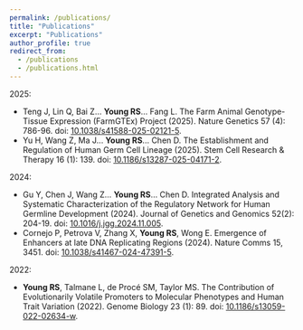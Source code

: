 ```yaml
---
permalink: /publications/
title: "Publications"
excerpt: "Publications"
author_profile: true
redirect_from: 
  - /publications
  - /publications.html
---
```


2025:  
* Teng J, Lin Q, Bai Z… **Young RS**… Fang L. The Farm Animal Genotype-Tissue Expression (FarmGTEx) Project (2025). Nature Genetics 57 (4): 786-96. doi: [10.1038/s41588-025-02121-5](https://doi.org/10.1038/s41588-025-02121-5).  
* Yu H, Wang Z, Ma J... **Young RS**... Chen D. The Establishment and Regulation of Human Germ Cell Lineage (2025). Stem Cell Research & Therapy 16 (1): 139. doi: [10.1186/s13287-025-04171-2](https://doi.org/10.1186/s13287-025-04171-2).  
 
2024:  
* Gu Y, Chen J, Wang Z… **Young RS**… Chen D. Integrated Analysis and Systematic Characterization of the Regulatory Network for Human Germline Development (2024).  Journal of Genetics and Genomics 52(2): 204-19. doi: [10.1016/j.jgg.2024.11.005](https://doi.org/10.1016/j.jgg.2024.11.005).  
* Cornejo P, Petrova V, Zhang X, **Young RS**, Wong E. Emergence of Enhancers at late DNA Replicating Regions (2024). Nature Comms 15, 3451. doi: [10.1038/s41467-024-47391-5](https://doi.org/10.1038/s41467-024-47391-5).

2022:  
* **Young RS**, Talmane L, de Procé SM, Taylor MS. The Contribution of Evolutionarily Volatile Promoters to Molecular Phenotypes and Human Trait Variation (2022). Genome Biology 23 (1): 89. doi: [10.1186/s13059-022-02634-w](https://doi.org/10.1186/s13059-022-02634-w).

